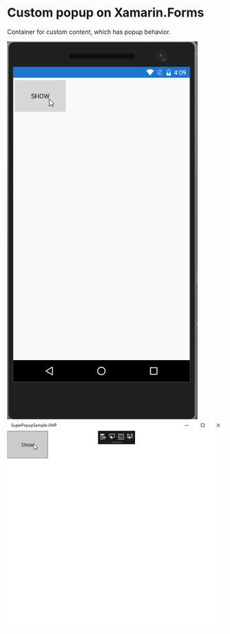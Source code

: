 # Custom popup on Xamarin.Forms

Container for custom content, which has popup behavior.

![Android](https://github.com/gromadskyi/SuperPopupSample/blob/master/SuperPopupSample/popup_droid.gif)
![UWP](https://github.com/gromadskyi/SuperPopupSample/blob/master/SuperPopupSample/popup_uwp.gif)
